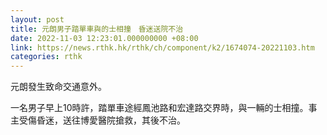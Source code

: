 ```yaml
---
layout: post
title: 元朗男子踏單車與的士相撞　昏迷送院不治
date: 2022-11-03 12:23:01.000000000 +08:00
link: https://news.rthk.hk/rthk/ch/component/k2/1674074-20221103.htm
categories: rthk
---
```


元朗發生致命交通意外。

一名男子早上10時許，踏單車途經鳳池路和宏達路交界時，與一輛的士相撞。事主受傷昏迷，送往博愛醫院搶救，其後不治。
